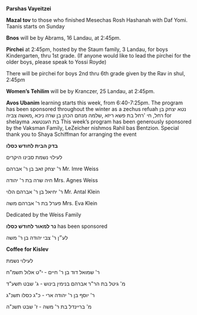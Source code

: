 **Parshas Vayeitzei**

**Mazal tov** to those who finished Mesechas Rosh Hashanah with Daf Yomi. Taanis 
starts on Sunday

**Bnos**  will be by Abrams, 16 Landau, at 2:45pm.

**Pirchei** at 2:45pm, hosted by the Staum family, 3 Landau, for boys Kindergarten, 
thru 1st grade. (If anyone would like to lead the pirchei for the older boys, please 
speak to Yossi Royde)

There will be pirchei for boys 2nd thru 6th grade given by the Rav in shul, 2:45pm 

**Women’s Tehilim** will be by Kranczer, 25 Landau, at 2:45pm.

**Avos Ubanim** learning starts this week, from 6:40-7:25pm.
The program has been sponsored throughout the winter as a zechus refuah 
נטא יצחק בן רחל, חי 'רחל בת פשא ריזא ,שלמה מנחם הכהן בן שרה ניכא ,מאשה צביה for shelayma
.בת הענטשא
This week’s program has been generously sponsored by the Vaksman Family,
LeZeicher nishmos Rahil bas Bentzion.
Special thank you to Shaya Schiffman for arranging the event

**בדק הבית לחודש כסלו**

לעילוי נשמת סבינו היקרים

ר' יצחק זאב בן ר' אברהם
Mr. Imre Weiss

חיה שרה בת ר' יהודה
Mrs. Agnes Weiss

ר' יחיאל בן ר' אברהם הלוי
Mr. Antal Klein

פערל בת ר' אברהם משה
Mrs. Eva Klein

Dedicated by the Weiss Family


**נר למאור לחודשׁ כסלו** has been sponsored

לע״ן ר' צבי יהודה בן ר' משה


**Coffee for Kislev**  

לעילוי נשמת 

ר' שמואל דוד בן ר' חיים - 
י"ט אלול תשמ"ח


מ' גיטל בת הר"ר אברהם בנימין
בינוש - ג' שבט תשע"ד


 ר' יוסף בן ר' יהודה ארי - כ"ג כסלו תשנ"ג


מ' בריינדל בת ר' משה - ז' שבט תשנ"ה
